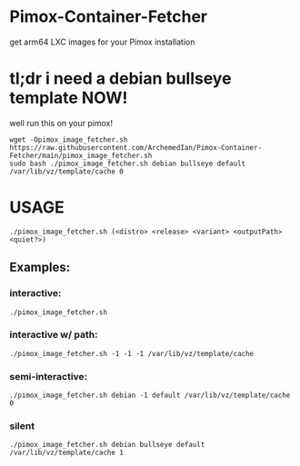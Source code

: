 # Pimox-Container-Fetcher
get arm64 LXC images for your Pimox installation


# tl;dr i need a debian bullseye template NOW!

well run this on your pimox!

```
wget -Opimox_image_fetcher.sh https://raw.githubusercontent.com/ArchemedIan/Pimox-Container-Fetcher/main/pimox_image_fetcher.sh 
sudo bash ./pimox_image_fetcher.sh debian bullseye default /var/lib/vz/template/cache 0
```


# USAGE

`./pimox_image_fetcher.sh (<distro> <release> <variant> <outputPath> <quiet?>)`

## Examples:
###   interactive:

`./pimox_image_fetcher.sh `

###   interactive w/ path:

`./pimox_image_fetcher.sh -1 -1 -1 /var/lib/vz/template/cache`

###   semi-interactive:

`./pimox_image_fetcher.sh debian -1 default /var/lib/vz/template/cache 0`

###   silent

`./pimox_image_fetcher.sh debian bullseye default /var/lib/vz/template/cache 1`
